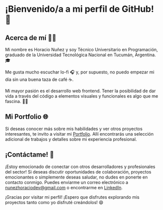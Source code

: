 # ¡Bienvenido/a a mi perfil de GitHub! 👋

## Acerca de mí 🙋‍♂️

Mi nombre es Horacio Nuñez y soy Técnico Universitario en Programación, graduado de la Universidad Tecnológica Nacional en Tucumán, Argentina. 🎓

Me gusta mucho escuchar lo-fi 🎧 y, por supuesto, no puedo empezar mi día sin una buena taza de café ☕.

Mi mayor pasión es el desarrollo web frontend. Tener la posibilidad de dar vida a través del código a elementos visuales y funcionales es algo que me fascina. 👨‍💻

## Mi Portfolio 🌐

Si deseas conocer más sobre mis habilidades y ver otros proyectos interesantes, te invito a visitar mi [Portfolio](https://nunezhoracio.github.io/portfolio/). Allí encontrarás una selección adicional de trabajos y detalles sobre mi experiencia profesional.

## ¡Contáctame! 📩

¡Estoy emocionado de conectar con otros desarrolladores y profesionales del sector! Si deseas discutir oportunidades de colaboración, proyectos emocionantes o simplemente deseas saludar, no dudes en ponerte en contacto conmigo. Puedes enviarme un correo electrónico a [nunezhoraciodev@gmail.com](nunezhoraciodev@gmail.com) o encontrarme en [LinkedIn](https://www.linkedin.com/in/horacionunez/).

¡Gracias por visitar mi perfil! ¡Espero que disfrutes explorando mis proyectos tanto como yo disfruté creándolos! 😄

